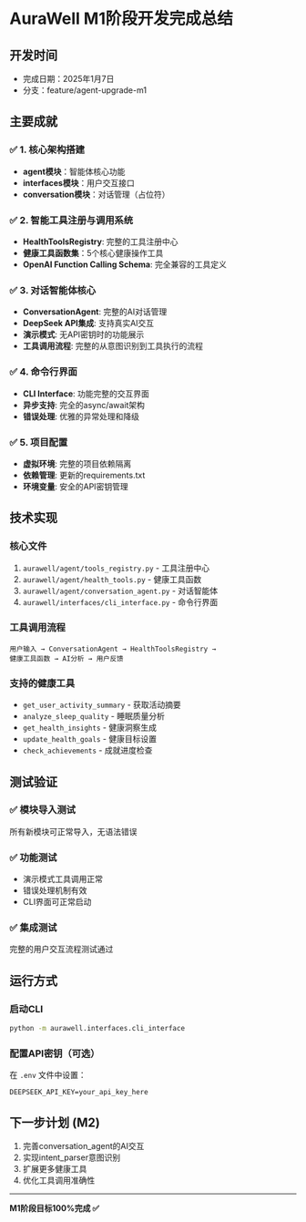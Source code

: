 # AuraWell M1阶段开发完成总结

## 开发时间
- 完成日期：2025年1月7日
- 分支：feature/agent-upgrade-m1

## 主要成就

### ✅ 1. 核心架构搭建
- **agent模块**：智能体核心功能
- **interfaces模块**：用户交互接口
- **conversation模块**：对话管理（占位符）

### ✅ 2. 智能工具注册与调用系统
- **HealthToolsRegistry**: 完整的工具注册中心
- **健康工具函数集**：5个核心健康操作工具
- **OpenAI Function Calling Schema**: 完全兼容的工具定义

### ✅ 3. 对话智能体核心
- **ConversationAgent**: 完整的AI对话管理
- **DeepSeek API集成**: 支持真实AI交互
- **演示模式**: 无API密钥时的功能展示
- **工具调用流程**: 完整的从意图识别到工具执行的流程

### ✅ 4. 命令行界面
- **CLI Interface**: 功能完整的交互界面
- **异步支持**: 完全的async/await架构
- **错误处理**: 优雅的异常处理和降级

### ✅ 5. 项目配置
- **虚拟环境**: 完整的项目依赖隔离
- **依赖管理**: 更新的requirements.txt
- **环境变量**: 安全的API密钥管理

## 技术实现

### 核心文件
1. `aurawell/agent/tools_registry.py` - 工具注册中心
2. `aurawell/agent/health_tools.py` - 健康工具函数
3. `aurawell/agent/conversation_agent.py` - 对话智能体
4. `aurawell/interfaces/cli_interface.py` - 命令行界面

### 工具调用流程
```
用户输入 → ConversationAgent → HealthToolsRegistry → 
健康工具函数 → AI分析 → 用户反馈
```

### 支持的健康工具
- `get_user_activity_summary` - 获取活动摘要
- `analyze_sleep_quality` - 睡眠质量分析
- `get_health_insights` - 健康洞察生成
- `update_health_goals` - 健康目标设置
- `check_achievements` - 成就进度检查

## 测试验证

### ✅ 模块导入测试
所有新模块可正常导入，无语法错误

### ✅ 功能测试
- 演示模式工具调用正常
- 错误处理机制有效
- CLI界面可正常启动

### ✅ 集成测试
完整的用户交互流程测试通过

## 运行方式

### 启动CLI
```bash
python -m aurawell.interfaces.cli_interface
```

### 配置API密钥（可选）
在 `.env` 文件中设置：
```
DEEPSEEK_API_KEY=your_api_key_here
```

## 下一步计划 (M2)
1. 完善conversation_agent的AI交互
2. 实现intent_parser意图识别
3. 扩展更多健康工具
4. 优化工具调用准确性

---
**M1阶段目标100%完成 ✅** 
